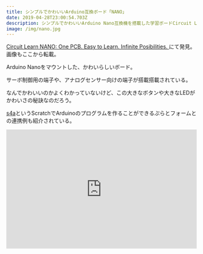 ```yaml
---
title: シンプルでかわいいArduino互換ボード「NANO」
date: 2019-04-28T23:00:54.703Z
description: シンプルでかわいいArduino Nano互換機を搭載した学習ボードCircuit Learn NANOを紹介します
image: /img/nano.jpg
---
```

[Circuit Learn NANO: One PCB. Easy to Learn. Infinite Posibilities.
](https://www.instructables.com/id/Circuit-Learn-NANO-One-PCB-Easy-to-Learn-Infinite-/)にて発見。画像もここから転載。

Arduino Nanoをマウントした、かわいらしいボード。

サーボ制御用の端子や、アナログセンサー向けの端子が搭載搭載されている。

なんでかわいいのかよくわかっていないけど、この大きなボタンや大きなLEDがかわいさの秘訣なのだろう。

[s4a](http://s4a.cat/)というScratchでArduinoのプログラムを作ることができるぷらとフォームとの連携例も紹介されている。

<iframe width="100%" height="315" src="https://www.youtube.com/embed/7OAtQa5O_HA" frameborder="0" allow="accelerometer; autoplay; encrypted-media; gyroscope; picture-in-picture" allowfullscreen></iframe>
